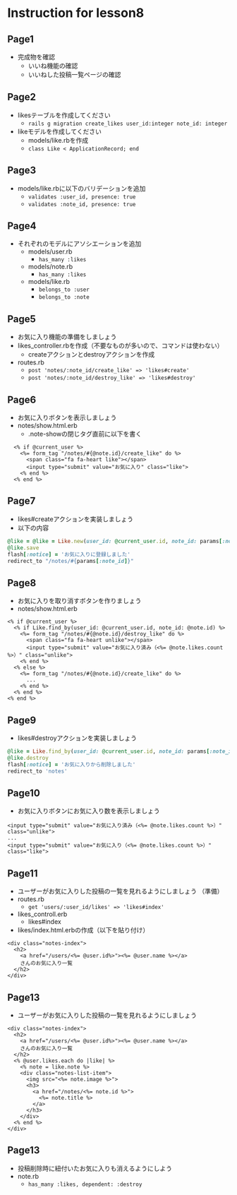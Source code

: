 # Instruction for lesson8

## Page1
* 完成物を確認
  * いいね機能の確認
  * いいねした投稿一覧ページの確認

## Page2
* likesテーブルを作成してください
  * `rails g migration create_likes user_id:integer note_id: integer`
* likeモデルを作成してください
  * models/like.rbを作成
  * `class Like < ApplicationRecord; end`

## Page3
* models/like.rbに以下のバリデーションを追加
  * `validates :user_id, presence: true`
  * `validates :note_id, presence: true`

## Page4
* それぞれのモデルにアソシエーションを追加
  * models/user.rb
    * `has_many :likes`
  * models/note.rb
    * `has_many :likes`
  * models/like.rb
    * `belongs_to :user`
    * `belongs_to :note`

## Page5
* お気に入り機能の準備をしましょう
* likes_controller.rbを作成（不要なものが多いので、コマンドは使わない）
  * createアクションとdestroyアクションを作成
* routes.rb
  * `post 'notes/:note_id/create_like' => 'likes#create'`
  * `post 'notes/:note_id/destroy_like' => 'likes#destroy'`

## Page6
* お気に入りボタンを表示しましょう
* notes/show.html.erb
  * .note-showの閉じタグ直前に以下を書く
```erb
  <% if @current_user %>
    <%= form_tag "/notes/#{@note.id}/create_like" do %>
      <span class="fa fa-heart like"></span>
      <input type="submit" value="お気に入り" class="like">
    <% end %>
  <% end %>
```

## Page7
* likes#createアクションを実装しましょう
* 以下の内容
```rb
@like = @like = Like.new(user_id: @current_user.id, note_id: params[:note_id])
@like.save
flash[:notice] = 'お気に入りに登録しました'
redirect_to "/notes/#{params[:note_id]}"
```

## Page8
* お気に入りを取り消すボタンを作りましょう
* notes/show.html.erb
```erb
<% if @current_user %>
  <% if Like.find_by(user_id: @current_user.id, note_id: @note.id) %>
    <%= form_tag "/notes/#{@note.id}/destroy_like" do %>
      <span class="fa fa-heart unlike"></span>
      <input type="submit" value="お気に入り済み（<%= @note.likes.count %>）" class="unlike">
    <% end %>
  <% else %>  
    <%= form_tag "/notes/#{@note.id}/create_like" do %>
      ...
    <% end %>
  <% end %>
<% end %>
```

## Page9
* likes#destroyアクションを実装しましょう
```rb
@like = Like.find_by(user_id: @current_user.id, note_id: params[:note_id])
@like.destroy
flash[:notice] = 'お気に入りから削除しました'
redirect_to 'notes'
```

## Page10
* お気に入りボタンにお気に入り数を表示しましょう
```erb
<input type="submit" value="お気に入り済み（<%= @note.likes.count %>）" class="unlike">
...
<input type="submit" value="お気に入り（<%= @note.likes.count %>）" class="like">
```

## Page11
* ユーザーがお気に入りした投稿の一覧を見れるようにしましょう （準備）
* routes.rb
  * `get 'users/:user_id/likes' => 'likes#index'`
* likes_controll.erb
  * likes#index
* likes/index.html.erbの作成（以下を貼り付け）
```erb
<div class="notes-index">
  <h2>
    <a href="/users/<%= @user.id%>"><%= @user.name %></a>
    さんのお気に入り一覧
  </h2>
</div>
```

## Page13
* ユーザーがお気に入りした投稿の一覧を見れるようにしましょう
```erb
<div class="notes-index">
  <h2>
    <a href="/users/<%= @user.id%>"><%= @user.name %></a>
    さんのお気に入り一覧
  </h2>
  <% @user.likes.each do |like| %>
    <% note = like.note %>
    <div class="notes-list-item">
      <img src="<%= note.image %>">
      <h3>
        <a href="/notes/<%= note.id %>">
          <%= note.title %>
        </a>
      </h3>
    </div>
  <% end %>
</div>
```

## Page13
* 投稿削除時に紐付いたお気に入りも消えるようにしよう
* note.rb
  * `has_many :likes, dependent: :destroy`
